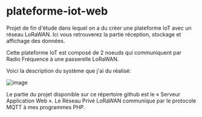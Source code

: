 # plateforme-iot-web
Projet de fin d'étude dans lequel on a du créer une plateforme IoT avec un réseau LoRaWAN. Ici vous retrouverez la partie réception, stockage et affichage des données.

Cette plateforme IoT est composé de 2 noeuds qui communiquent par Radio Fréquence à une passerelle LoRaWAN. 


Voici la description du système que j'ai du réalisé:

![image](https://user-images.githubusercontent.com/105379306/170769083-3f17d0e0-034d-4ced-9e50-64659b608d3e.png)

Le partie du projet disponible sur ce répertoire github est le « Serveur Application Web ».
Le Réseau Privé LoRaWAN communique par le protocole MQTT à mes programmes PHP.
